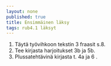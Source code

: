 ```yaml
---
layout: none
published: true
title: Ensimmäinen läksy
tags: rub4.1 läksyt
---
```



1. Täytä työvihkoon tekstin 3 fraasit s.8.
2. Tee kirjasta harjoitukset 3b ja 5b.
3. Plussatehtävinä kirjasta t. 4a ja 6 .
